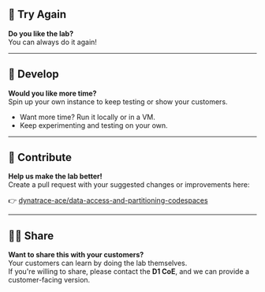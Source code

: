 ## 🔁 Try Again
**Do you like the lab?**  
You can always do it again!

---

## 🧪 Develop
**Would you like more time?**  
Spin up your own instance to keep testing or show your customers.

- Want more time? Run it locally or in a VM.  
- Keep experimenting and testing on your own.

---

## 🌱 Contribute
**Help us make the lab better!**  
Create a pull request with your suggested changes or improvements here:

👉 [dynatrace-ace/data-access-and-partitioning-codespaces](https://github.com/dynatrace-ace/data-access-and-partitioning-codespaces)

---

## 👩‍💻 Share
**Want to share this with your customers?**  
Your customers can learn by doing the lab themselves.  
If you're willing to share, please contact the **D1 CoE**, and we can provide a customer-facing version.